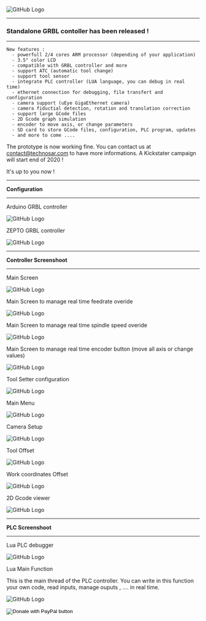 ![GitHub Logo](https://github.com/technosar/media/blob/master/zepto1.png)
***

### Standalone GRBL contoller has been released !

***
``` 
New features :
  - powerfull 2/4 cores ARM processor (depending of your application)
  - 3.5" color LCD
  - compatible with GRBL controller and more
  - support ATC (automatic tool change)
  - support tool sensor
  - integrate PLC controller (LUA language, you can debug in real time)
  - ethernet connection for debugging, file transfert and configuration
  - camera support (uEye GigaEthernet camera)
  - camera fiductial detection, rotation and translation correction
  - support large GCode files
  - 2D Gcode graph simulation
  - encoder to move axis, or change parameters
  - SD card to store GCode files, configuration, PLC program, updates
  - and more to come ....
``` 

The prototype is now working fine.
You can contact us at contact@technosar.com to have more informations.
A Kickstater campaign will start end of 2020 !

It's up to you now !

***
**Configuration**
***

Arduino GRBL controller

![GitHub Logo](https://github.com/technosar/media/blob/master/conf1.png)

ZEPTO GRBL controller

![GitHub Logo](https://github.com/technosar/media/blob/master/conf2.png)

***
**Controller Screenshoot**
***
Main Screen

![GitHub Logo](https://github.com/technosar/media/blob/master/MainScreen.png)

Main Screen to manage real time feedrate overide

![GitHub Logo](https://github.com/technosar/media/blob/master/MainScreen2.png)

Main Screen to manage real time spindle speed overide

![GitHub Logo](https://github.com/technosar/media/blob/master/MainScreen3.png)

Main Screen to manage real time encoder button (move all axis or change values)

![GitHub Logo](https://github.com/technosar/media/blob/master/MainScreen4.png)

Tool Setter configuration

![GitHub Logo](https://github.com/technosar/media/blob/master/ToolSetter.png)

Main Menu

![GitHub Logo](https://github.com/technosar/media/blob/master/MainMenu.png)

Camera Setup

![GitHub Logo](https://github.com/technosar/media/blob/master/CamSetup.png)

Tool Offset

![GitHub Logo](https://github.com/technosar/media/blob/master/ToolOffset.png)

Work coordinates Offset

![GitHub Logo](https://github.com/technosar/media/blob/master/WorkOffset.png)

2D Gcode viewer

![GitHub Logo](https://github.com/technosar/media/blob/master/ViewGcode.png)

***
**PLC Screenshoot**
***

Lua PLC debugger

![GitHub Logo](https://github.com/technosar/media/blob/master/Lua_PLC.png)

Lua Main Function

This is the main thread of the PLC controller. You can write in this function your own code, read inputs, manage ouputs , .... in real time.

![GitHub Logo](https://github.com/technosar/media/blob/master/LuaMain.png)


<form action="https://www.paypal.com/cgi-bin/webscr" method="post" target="_top">
<input type="hidden" name="cmd" value="_donations" />
<input type="hidden" name="business" value="S6AXAY6P7GNJC" />
<input type="hidden" name="currency_code" value="EUR" />
<input type="image" src="https://www.paypalobjects.com/en_US/FR/i/btn/btn_donateCC_LG.gif" border="0" name="submit" title="PayPal - The safer, easier way to pay online!" alt="Donate with PayPal button" />
<img alt="" border="0" src="https://www.paypal.com/en_FR/i/scr/pixel.gif" width="1" height="1" />
</form>


